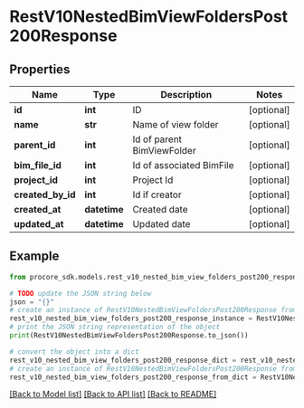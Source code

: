 # RestV10NestedBimViewFoldersPost200Response


## Properties

Name | Type | Description | Notes
------------ | ------------- | ------------- | -------------
**id** | **int** | ID | [optional] 
**name** | **str** | Name of view folder | [optional] 
**parent_id** | **int** | Id of parent BimViewFolder | [optional] 
**bim_file_id** | **int** | Id of associated BimFile | [optional] 
**project_id** | **int** | Project Id | [optional] 
**created_by_id** | **int** | Id if creator | [optional] 
**created_at** | **datetime** | Created date | [optional] 
**updated_at** | **datetime** | Updated date | [optional] 

## Example

```python
from procore_sdk.models.rest_v10_nested_bim_view_folders_post200_response import RestV10NestedBimViewFoldersPost200Response

# TODO update the JSON string below
json = "{}"
# create an instance of RestV10NestedBimViewFoldersPost200Response from a JSON string
rest_v10_nested_bim_view_folders_post200_response_instance = RestV10NestedBimViewFoldersPost200Response.from_json(json)
# print the JSON string representation of the object
print(RestV10NestedBimViewFoldersPost200Response.to_json())

# convert the object into a dict
rest_v10_nested_bim_view_folders_post200_response_dict = rest_v10_nested_bim_view_folders_post200_response_instance.to_dict()
# create an instance of RestV10NestedBimViewFoldersPost200Response from a dict
rest_v10_nested_bim_view_folders_post200_response_from_dict = RestV10NestedBimViewFoldersPost200Response.from_dict(rest_v10_nested_bim_view_folders_post200_response_dict)
```
[[Back to Model list]](../README.md#documentation-for-models) [[Back to API list]](../README.md#documentation-for-api-endpoints) [[Back to README]](../README.md)


